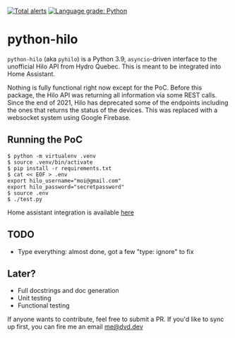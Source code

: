 [![Total alerts](https://img.shields.io/lgtm/alerts/g/dvd-dev/python-hilo.svg?logo=lgtm&logoWidth=18)](https://lgtm.com/projects/g/dvd-dev/python-hilo/alerts/)
[![Language grade: Python](https://img.shields.io/lgtm/grade/python/g/dvd-dev/python-hilo.svg?logo=lgtm&logoWidth=18)](https://lgtm.com/projects/g/dvd-dev/python-hilo/context:python)

# python-hilo

`python-hilo` (aka `pyhilo`) is a Python 3.9, `asyncio`-driven interface to the unofficial
Hilo API from Hydro Quebec. This is meant to be integrated into Home Assistant.

Nothing is fully functional right now except for the PoC. Before this package, the Hilo API
was returning all information via some REST calls. Since the end of 2021, Hilo has deprecated
some of the endpoints including the ones that returns the status of the devices. This was
replaced with a websocket system using Google Firebase.

## Running the PoC

```
$ python -m virtualenv .venv
$ source .venv/bin/activate
$ pip install -r requirements.txt
$ cat << EOF > .env
export hilo_username="moi@gmail.com"
export hilo_password="secretpassword"
$ source .env
$ ./test.py
```

Home assistant integration is available [here](https://github.com/dvd-dev/hilo)

## TODO
- Type everything: almost done, got a few "type: ignore" to fix

## Later?
- Full docstrings and doc generation
- Unit testing
- Functional testing

If anyone wants to contribute, feel free to submit a PR. If you'd like to sync up first, you can
fire me an email me@dvd.dev

